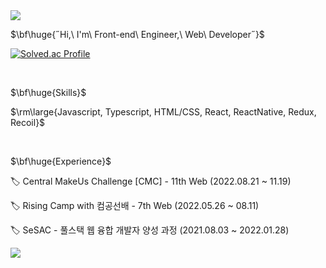 
<div align="left">
  
<img src="https://capsule-render.vercel.app/api?type=waving&color=E6E6E6&height=180&section=header&text=&fontSize=90" />
  
<p>$\bf\huge{˝Hi,\ I'm\ Front-end\ Engineer,\ Web\ Developer˝}$</p>

[![Solved.ac Profile](http://mazassumnida.wtf/api/v2/generate_badge?boj=si89336)](https://solved.ac/si89336/)

<br />

<p>$\bf\huge{Skills}$</p>

<p>$\rm\large{Javascript, Typescript, HTML/CSS, React, ReactNative, Redux, Recoil}$</p>

<br />

<p>$\bf\huge{Experience}$</p>

🏷️ Central MakeUs Challenge [CMC] - 11th Web (2022.08.21  ~ 11.19)

🏷️ Rising Camp with 컴공선배 - 7th Web (2022.05.26  ~ 08.11)

🏷️ SeSAC - 풀스택 웹 융합 개발자 양성 과정 (2021.08.03  ~ 2022.01.28)

<img src="https://capsule-render.vercel.app/api?type=waving&color=E6E6E6&height=180&section=footer&text=&fontSize=90" />

</div>

